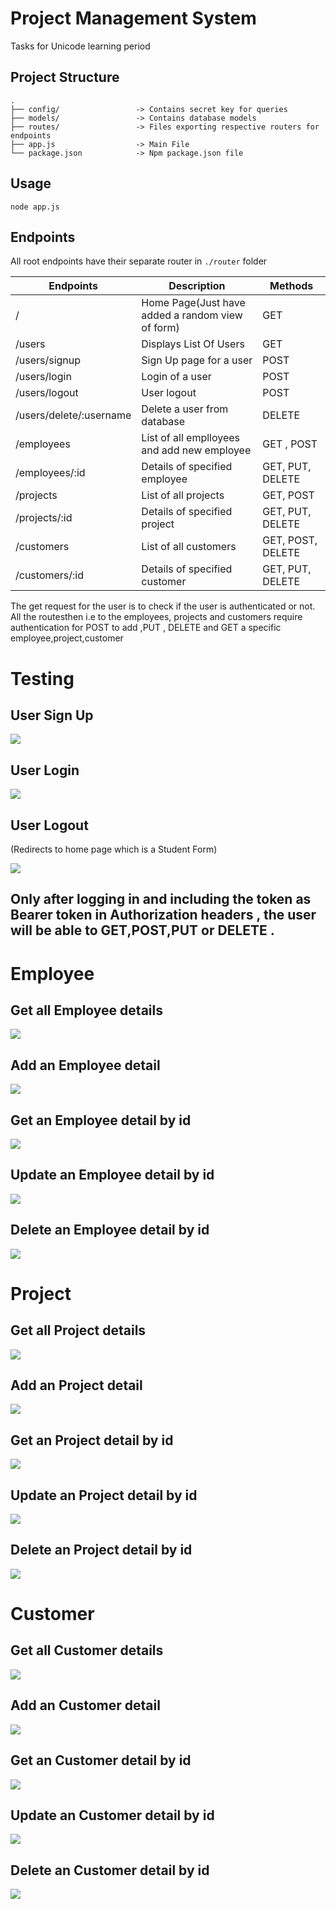 # Project Management System
Tasks for Unicode learning period

## Project Structure

```
.
├── config/                 -> Contains secret key for queries
├── models/                 -> Contains database models
├── routes/                 -> Files exporting respective routers for endpoints
├── app.js                  -> Main File
└── package.json            -> Npm package.json file
```
## Usage
```
node app.js
```
## Endpoints
All root endpoints have their separate router in `./router` folder

|Endpoints              |Description                                                                    |Methods               |
|-----------------------|-------------------------------------------------------------------------------|----------------------|
|/                      |Home Page(Just have added a random view of form)                                                                    |GET                   |
|/users                 | Displays List Of Users                                                        |GET                   |
|/users/signup          |Sign Up page for a user                                                        |POST                 |
|/users/login           |Login of a user                                                                |POST                  |
|/users/logout          |User logout                                                                    |POST                  |
|/users/delete/:username|Delete a user from database                                                    |DELETE               |
|/employees             |List of all emplloyees and add new employee                                    |GET , POST           |
|/employees/:id         |Details of specified employee                                                  |GET, PUT, DELETE     |
|/projects              |List of all projects                                                           |GET, POST             |
|/projects/:id          |Details of specified project                                                   |GET, PUT, DELETE      |
|/customers             |List of all customers                                                          |GET, POST, DELETE     |
|/customers/:id         |Details of specified customer                                                  |GET, PUT, DELETE      |

The get request for the user is to check if the user is authenticated or not. All the routesthen i.e to the employees, projects and customers require authentication for  POST to add ,PUT , DELETE and GET a specific employee,project,customer                   

# Testing
## User Sign Up

<img src="screenshots/User/usersignup.jpg">

## User Login

<img src="screenshots/User/userlogin.jpg">

## User Logout
(Redirects to home page which is a Student Form)

<img src="screenshots/User/userlogout.jpg">

## Only after logging in and including the token as Bearer token in Authorization headers , the user will be able to GET,POST,PUT or DELETE .

# Employee

## Get all Employee details

<img src="screenshots/employee/empdetails.jpg">

## Add an Employee detail

<img src="screenshots/employee/addemp.jpg">

## Get an Employee detail by id

<img src="screenshots/employee/getempbyid.jpg">

## Update an Employee detail by id

<img src="screenshots/employee/updateemp.jpg">

## Delete an Employee detail by id

<img src="screenshots/employee/deleteemp.jpg">

# Project

## Get all Project details

<img src="screenshots/employee/empdetails.jpg">

## Add an Project detail

<img src="screenshots/employee/addemp.jpg">

## Get an Project detail by id

<img src="screenshots/employee/getempbyid.jpg">

## Update an Project detail by id

<img src="screenshots/employee/updateemp.jpg">

## Delete an Project detail by id

<img src="screenshots/employee/deleteemp.jpg">

# Customer

## Get all Customer details

<img src="screenshots/employee/empdetails.jpg">

## Add an Customer detail

<img src="screenshots/employee/addemp.jpg">

## Get an Customer detail by id

<img src="screenshots/employee/getempbyid.jpg">

## Update an Customer detail by id

<img src="screenshots/employee/updateemp.jpg">

## Delete an Customer detail by id

<img src="screenshots/employee/deleteemp.jpg">

